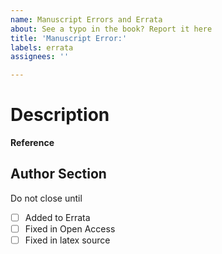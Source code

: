 ```yaml
---
name: Manuscript Errors and Errata
about: See a typo in the book? Report it here
title: 'Manuscript Error:'
labels: errata
assignees: ''

---
```


<!---Thank you for reporting!  ---> 

# Description
<!--- Describe the error.  ---> 

**Reference**
<!--- Page Number of physical book or link to page.  ---> 

## Author Section
Do not close until

- [ ] Added to Errata
- [ ] Fixed in Open Access
- [ ] Fixed in latex source
